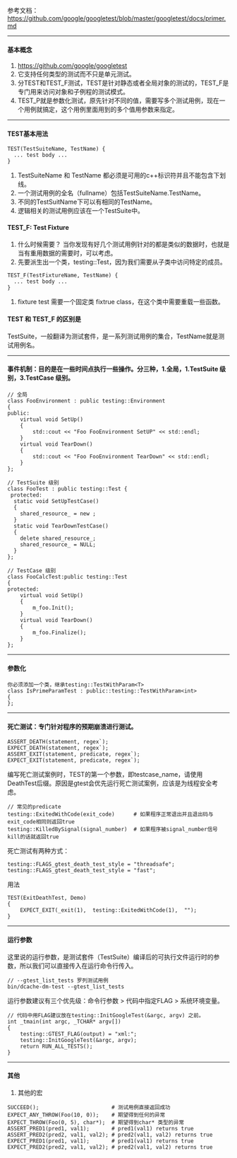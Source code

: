 参考文档： https://github.com/google/googletest/blob/master/googletest/docs/primer.md

----
#### 基本概念
01. https://github.com/google/googletest
1. 它支持任何类型的测试而不只是单元测试。
1. 分TEST和TEST_F测试，TEST是针对静态或者全局对象的测试的，TEST_F是专门用来访问对象和子例程的测试模式。
1. TEST_P就是参数化测试，原先针对不同的值，需要写多个测试用例，现在一个用例就搞定，这个用例里面用到的多个值用参数来指定。

----
#### TEST基本用法
```
TEST(TestSuiteName, TestName) {
  ... test body ...
}
```
1. TestSuiteName 和 TestName 都必须是可用的c++标识符并且不能包含下划线。
1. 一个测试用例的全名（fullname）包括TestSuiteName.TestName。
1. 不同的TestSuitName下可以有相同的TestName。
1. 逻辑相关的测试用例应该在一个TestSuite中。


#### TEST_F: Test Fixture
1. 什么时候需要？ 当你发现有好几个测试用例针对的都是类似的数据时，也就是当有重用数据的需要时，可以考虑。
1. 先要派生出一个类，testing::Test，因为我们需要从子类中访问特定的成员。
```
TEST_F(TestFixtureName, TestName) {
  ... test body ...
}
```
1. fixture test 需要一个固定类 fixtrue class，在这个类中需要重载一些函数。

#### TEST 和 TEST_F 的区别是

TestSuite，一般翻译为测试套件，是一系列测试用例的集合，TestName就是测试用例名。

----
#### 事件机制：目的是在一些时间点执行一些操作。分三种，1.全局，1.TestSuite 级别，3.TestCase 级别。
```
// 全局
class FooEnvironment : public testing::Environment
{
public:
    virtual void SetUp()
    {
        std::cout << "Foo FooEnvironment SetUP" << std::endl;
    }
    virtual void TearDown()
    {
        std::cout << "Foo FooEnvironment TearDown" << std::endl;
    }
};

// TestSuite 级别
class FooTest : public testing::Test {
 protected:
  static void SetUpTestCase()
  {
    shared_resource_ = new ;
  }
  static void TearDownTestCase()
  {
    delete shared_resource_;
    shared_resource_ = NULL;
  }
};

// TestCase 级别
class FooCalcTest:public testing::Test
{
protected:
    virtual void SetUp()
    {
        m_foo.Init();
    }
    virtual void TearDown()
    {
        m_foo.Finalize();
    }
};
```

----
#### 参数化
```
你必须添加一个类，继承testing::TestWithParam<T>
class IsPrimeParamTest : public::testing::TestWithParam<int>
{
};
```

----
#### 死亡测试：专门针对程序的预期崩溃进行测试。
```
ASSERT_DEATH(statement, regex`);
EXPECT_DEATH(statement, regex`);
ASSERT_EXIT(statement, predicate, regex`);
EXPECT_EXIT(statement, predicate, regex`);	
```
编写死亡测试案例时，TEST的第一个参数，即testcase_name，请使用DeathTest后缀。原因是gtest会优先运行死亡测试案例，应该是为线程安全考虑。
```
// 常见的predicate
testing::ExitedWithCode(exit_code)      # 如果程序正常退出并且退出码与exit_code相同则返回true
testing::KilledBySignal(signal_number)  # 如果程序被signal_number信号kill的话就返回true
```
死亡测试有两种方式：
```
testing::FLAGS_gtest_death_test_style = "threadsafe";
testing::FLAGS_gtest_death_test_style = "fast";
```
用法
```
TEST(ExitDeathTest, Demo)
{
    EXPECT_EXIT(_exit(1),  testing::ExitedWithCode(1),  "");
}
```


----
#### 运行参数
这里说的运行参数，是测试套件（TestSuite）编译后的可执行文件运行时的参数，所以我们可以直接传入在运行命令行传入。
```
// --gtest_list_tests 罗列测试用例
bin/dcache-dm-test --gtest_list_tests
```
运行参数建议有三个优先级：命令行参数 > 代码中指定FLAG > 系统环境变量。 

```
// 代码中用FLAG建议放在testing::InitGoogleTest(&argc, argv) 之前。
int _tmain(int argc, _TCHAR* argv[])
{
    testing::GTEST_FLAG(output) = "xml:";
    testing::InitGoogleTest(&argc, argv);
    return RUN_ALL_TESTS();
}
```

----
#### 其他
1. 其他的宏
```
SUCCEED();                       # 测试用例直接返回成功
EXPECT_ANY_THROW(Foo(10, 0));    # 期望得到任何的异常
EXPECT_THROW(Foo(0, 5), char*);  # 期望得到char* 类型的异常
ASSERT_PRED1(pred1, val1);       # pred1(val1) returns true
ASSERT_PRED2(pred2, val1, val2); # pred2(val1, val2) returns true
EXPECT_PRED1(pred1, val1);       # pred1(val1) returns true
EXPECT_PRED2(pred2, val1, val2); # pred2(val1, val2) returns true
```
